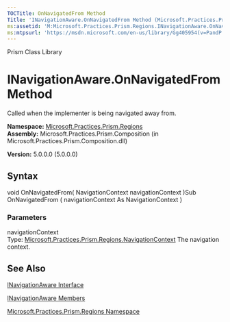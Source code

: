 ```yaml
---
TOCTitle: OnNavigatedFrom Method
Title: 'INavigationAware.OnNavigatedFrom Method (Microsoft.Practices.Prism.Regions)'
ms:assetid: 'M:Microsoft.Practices.Prism.Regions.INavigationAware.OnNavigatedFrom(Microsoft.Practices.Prism.Regions.NavigationContext)'
ms:mtpsurl: 'https://msdn.microsoft.com/en-us/library/Gg405954(v=PandP.50)'
---
```


Prism Class Library

INavigationAware.OnNavigatedFrom Method
===========================================

Called when the implementer is being navigated away from.

**Namespace:** [Microsoft.Practices.Prism.Regions](https://msdn.microsoft.com/n:microsoft.practices.prism.regions)
**Assembly:** Microsoft.Practices.Prism.Composition (in Microsoft.Practices.Prism.Composition.dll)

**Version:** 5.0.0.0 (5.0.0.0)

## Syntax


void OnNavigatedFrom( NavigationContext navigationContext )Sub OnNavigatedFrom ( navigationContext As NavigationContext )

### Parameters

navigationContext  
Type: [Microsoft.Practices.Prism.Regions.NavigationContext](https://msdn.microsoft.com/t:microsoft.practices.prism.regions.navigationcontext)
The navigation context.

See Also
--------


[INavigationAware Interface](https://msdn.microsoft.com/t:microsoft.practices.prism.regions.inavigationaware)

[INavigationAware Members](https://msdn.microsoft.com/allmembers.t:microsoft.practices.prism.regions.inavigationaware)

[Microsoft.Practices.Prism.Regions Namespace](https://msdn.microsoft.com/n:microsoft.practices.prism.regions)

